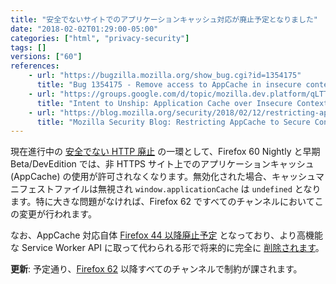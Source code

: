 ```yaml
---
title: "安全でないサイトでのアプリケーションキャッシュ対応が廃止予定となりました"
date: "2018-02-02T01:29:00-05:00"
categories: ["html", "privacy-security"]
tags: []
versions: ["60"]
references:
    - url: "https://bugzilla.mozilla.org/show_bug.cgi?id=1354175"
      title: "Bug 1354175 - Remove access to AppCache in insecure contexts"
    - url: "https://groups.google.com/d/topic/mozilla.dev.platform/qLTTpdzcDkw/discussion"
      title: "Intent to Unship: Application Cache over Insecure Contexts"
    - url: "https://blog.mozilla.org/security/2018/02/12/restricting-appcache-secure-contexts/"
      title: "Mozilla Security Blog: Restricting AppCache to Secure Contexts"
---
```

現在進行中の [安全でない HTTP 廃止](https://www.fxsitecompat.com/ja/docs/2015/insecure-http-will-be-deprecated/) の一環として、Firefox 60 Nightly と早期 Beta/DevEdition では、非 HTTPS サイト上でのアプリケーションキャッシュ (AppCache) の使用が許可されなくなります。無効化された場合、キャッシュマニフェストファイルは無視され `window.applicationCache` は `undefined` となります。特に大きな問題がなければ、Firefox 62 ですべてのチャンネルにおいてこの変更が行われます。

なお、AppCache 対応自体 [Firefox 44 以降廃止予定](https://www.fxsitecompat.com/ja/docs/2015/application-cache-api-has-been-deprecated/) となっており、より高機能な Service Worker API に取って代わられる形で将来的に完全に [削除されます](https://www.fxsitecompat.com/ja/docs/2016/application-cache-support-will-be-removed/)。

**更新**: 予定通り、[Firefox 62](https://www.fxsitecompat.com/ja/docs/2018/application-cache-can-no-longer-be-used-on-insecure-sites/) 以降すべてのチャンネルで制約が課されます。
